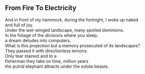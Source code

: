 From Fire To Electricity
------------------------
And in front of my hammock, during the fortnight, I woke up naked  
and full of joy.  
Under the wet-winged landscape, many spoiled dominions.  
In the foliage of the divisions where you sleep,  
a dream deludes into computers.  
What is this projection but a memory prosecuted of its landscapes?  
They passed it with directionless lemons.  
Only tear stained and to a  
fisherman they take on time, million years  
the putrid elephant attracts under the solute beasts.  
